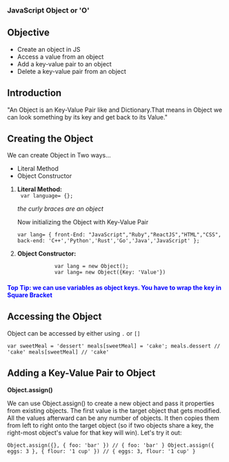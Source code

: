 ### JavaScript Object or 'O'

## Objective


- Create an object in JS
- Access a value from an object
- Add a key-value pair to an object
- Delete a key-value pair from an object


## Introduction


"An Object is an Key-Value Pair like and Dictionary.That means in Object we can look something by its key and get back to its Value."

## Creating the Object 

We can create Object in Two ways...


 - Literal Method
 - Object Constructor

 1. **Literal Method:**  
                     `` var language= {};``

     _the curly braces are an object_                

    Now initializing the Object with Key-Value Pair
    
    ``var lang= {
    	        front-End: "JavaScript","Ruby","ReactJS","HTML","CSS",
    	        back-end: 'C++','Python','Rust','Go','Java','JavaScript'
    	        };``

 2. **Object Constructor:**

                    var lang = new Object();
                    var lang= new Object({Key: 'Value'})



<h4 style="color: blue;"> Top Tip: we can use variables as object keys. You have to wrap the key in Square Bracket</h4>


## Accessing the Object

 Object can be accessed by either using  ``.`` or ``[]``

``var sweetMeal = 'dessert'
  meals[sweetMeal] = 'cake';
  meals.dessert // 'cake'
  meals[sweetMeal] // 'cake' ``



## Adding a Key-Value Pair to Object

**Object.assign()**

We can use Object.assign() to create a new object and pass it properties from existing objects. The first value is the target object that gets modified. All the values afterward can be any number of objects. It then copies them from left to right onto the target object (so if two objects share a key, the right-most object's value for that key will win). Let's try it out:

``Object.assign({}, { foo: 'bar' })
// { foo: 'bar' }
Object.assign({ eggs: 3 }, { flour: '1 cup' })
// { eggs: 3, flour: '1 cup' }``